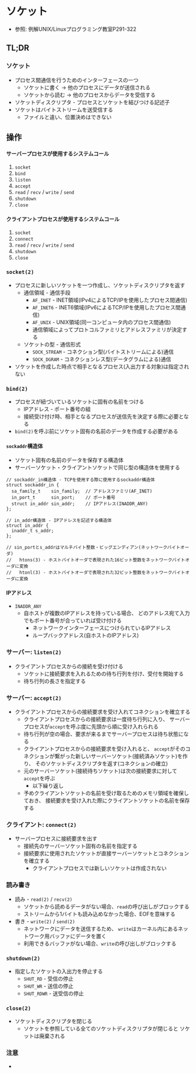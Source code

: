 # ソケット
- 参照: 例解UNIX/Linuxプログラミング教室P291-322

## TL;DR
### ソケット
- プロセス間通信を行うためのインターフェースの一つ
  - ソケットに書く   -> 他のプロセスにデータが送信される
  - ソケットから読む -> 他のプロセスからデータを受信する
- ソケットディスクリプタ - プロセスとソケットを結びつける記述子
- ソケットはバイトストリームを送受信する
  - ファイルと違い、位置決めはできない

## 操作
#### サーバープロセスが使用するシステムコール
1. `socket`
2. `bind`
3. `listen`
4. `accept`
5. `read` / `recv` / `write` / `send`
6. `shutdown`
7. `close`

#### クライアントプロセスが使用するシステムコール
1. `socket`
2. `connect`
3. `read` / `recv` / `write` / `send`
4. `shutdown`
5. `close`

### `socket(2)`
- プロセスに新しいソケットを一つ作成し、ソケットディスクリプタを返す
  - 通信領域 - 通信手段
    - `AF_INET`  - INET領域(IPv4によるTCP/IPを使用したプロセス間通信)
    - `AF_INET6` - INET6領域(IPv6によるTCP/IPを使用したプロセス間通信)
    - `AF_UNIX`  - UNIX領域(同一コンピュータ内のプロセス間通信)
    - 通信領域によってプロトコルファミリとアドレスファミリが決定する
  - ソケットの型 - 通信形式
    - `SOCK_STREAM` - コネクション型(バイトストリームによる)通信
    - `SOCK_DGRAM`  - コネクションレス型(データグラムによる)通信
- ソケットを作成した時点で相手となるプロセス(入出力する対象)は指定されない

### `bind(2)`
- プロセスが紐づいているソケットに固有の名前をつける
  - IPアドレス - ポート番号の組
  - 接続受け付け時、相手となるプロセスが送信先を決定する際に必要となる
- `bind(2)`を呼ぶ前にソケット固有の名前のデータを作成する必要がある

#### `sockaddr`構造体
- ソケット固有の名前のデータを保存する構造体
- サーバーソケット・クライアントソケットで同じ型の構造体を使用する
```
// sockaddr_in構造体 - TCPを使用する際に使用するsockaddr構造体
struct sockaddr_in {
  sa_family_t    sin_family;  // アドレスファミリ(AF_INET)
  in_port_t      sin_port;    // ポート番号
  struct in_addr sin_addr;    // IPアドレス(INADDR_ANY)
};

// in_addr構造体 - IPアドレスを記述する構造体
struct in_addr {
  inaddr_t s_addr;
};

// sin_portとs_addrはマルチバイト整数・ビッグエンディアン(ネットワークバイトオーダ)
//   htons(3) - ホストバイトオーダで表現された16ビット整数をネットワークバイトオーダに変換
//   htonl(3) - ホストバイトオーダで表現された32ビット整数をネットワークバイトオーダに変換
```

#### IPアドレス
- `INADDR_ANY`
  - 自ホストが複数のIPアドレスを持っている場合、
    どのアドレス宛て入力でもポート番号が合っていれば受け付ける
    - ネットワークインターフェースにつけられているIPアドレス
    - ループバックアドレス(自ホストのIPアドレス)

### サーバー: `listen(2)`
- クライアントプロセスからの接続を受け付ける
  - ソケットに接続要求を入れるための待ち行列を付け、受付を開始する
  - 待ち行列の長さを指定する

### サーバー: `accept(2)`
- クライアントプロセスからの接続要求を受け入れてコネクションを確立する
  - クライアントプロセスからの接続要求は一度待ち行列に入り、
    サーバープロセスが`accept`を呼ぶ度に先頭から順に受け入れられる
  - 待ち行列が空の場合、要求が来るまでサーバープロセスは待ち状態になる
  - クライアントプロセスからの接続要求を受け入れると、
    `accept`がそのコネクションが繋がった新しいサーバーソケット(接続済みソケット)を作り、
    そのソケットディスクリプタを返す(コネクションの確立)
  - 元のサーバーソケット(接続待ちソケット)は次の接続要求に対して`accept`を呼ぶ
    - 以下繰り返し
  - 予めクライアントソケットの名前を受け取るためのメモリ領域を確保しておき、
    接続要求を受け入れた際にクライアントソケットの名前を保存する

### クライアント: `connect(2)`
- サーバープロセスに接続要求を出す
  - 接続先のサーバーソケット固有の名前を指定する
  - 接続要求に使用されたソケットが直接サーバーソケットとコネクションを確立する
    - クライアントプロセスでは新しいソケットは作成されない

### 読み書き
- 読み - `read(2)` / `recv(2)`
  - ソケットから読めるデータがない場合、`read`の呼び出しがブロックする
  - ストリームから1バイトも読み込めなかった場合、EOFを意味する
- 書き - `write(2)` / `send(2)`
  - ネットワークにデータを送信するため、
    `write`はカーネル内にあるネットワーク用バッファにデータを置く
  - 利用できるバッファがない場合、`write`の呼び出しがブロックする

### `shutdown(2)`
- 指定したソケットの入出力を停止する
  - `SHUT_RD`   - 受信の停止
  - `SHUT_WR`   - 送信の停止
  - `SHUT_RDWR` - 送受信の停止

### `close(2)`
- ソケットディスクリプタを閉じる
  - ソケットを参照している全てのソケットディスクリプタが閉じると
    ソケットは廃棄される

### 注意
- 
